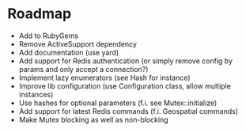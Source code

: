# Roadmap

- Add to RubyGems
- Remove ActiveSupport dependency
- Add documentation (use yard)
- Add support for Redis authentication (or simply remove config by params and only accept a connection?)
- Implement lazy enumerators (see Hash for instance)
- Improve lib configuration (use Configuration class, allow multiple instances)
- Use hashes for optional parameters (f.i. see Mutex::initialize)
- Add support for latest Redis commands (f.i. Geospatial commands)
- Make Mutex blocking as well as non-blocking
